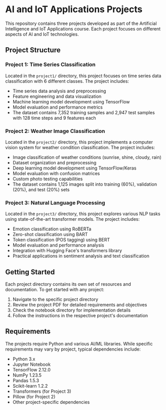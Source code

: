 # AI and IoT Applications Projects

This repository contains three projects developed as part of the Artificial Intelligence and IoT Applications course. Each project focuses on different aspects of AI and IoT technologies.

## Project Structure

### Project 1: Time Series Classification
Located in the `project1/` directory, this project focuses on time series data classification with 6 different classes. The project includes:
- Time series data analysis and preprocessing
- Feature engineering and data visualization
- Machine learning model development using TensorFlow
- Model evaluation and performance metrics
- The dataset contains 7,352 training samples and 2,947 test samples with 128 time steps and 9 features each

### Project 2: Weather Image Classification
Located in the `project2/` directory, this project implements a computer vision system for weather condition classification. The project includes:
- Image classification of weather conditions (sunrise, shine, cloudy, rain)
- Dataset organization and preprocessing
- Deep learning model development using TensorFlow/Keras
- Model evaluation with confusion matrices
- Custom photo testing capabilities
- The dataset contains 1,125 images split into training (60%), validation (20%), and test (20%) sets

### Project 3: Natural Language Processing
Located in the `project3/` directory, this project explores various NLP tasks using state-of-the-art transformer models. The project includes:
- Emotion classification using RoBERTa
- Zero-shot classification using BART
- Token classification (POS tagging) using BERT
- Model evaluation and performance analysis
- Integration with Hugging Face's transformers library
- Practical applications in sentiment analysis and text classification

## Getting Started

Each project directory contains its own set of resources and documentation. To get started with any project:

1. Navigate to the specific project directory
2. Review the project PDF for detailed requirements and objectives
3. Check the notebook directory for implementation details
4. Follow the instructions in the respective project's documentation

## Requirements

The projects require Python and various AI/ML libraries. While specific requirements may vary by project, typical dependencies include:

- Python 3.x
- Jupyter Notebook
- TensorFlow 2.12.0
- NumPy 1.23.5
- Pandas 1.5.3
- Scikit-learn 1.2.2
- Transformers (for Project 3)
- Pillow (for Project 2)
- Other project-specific dependencies
